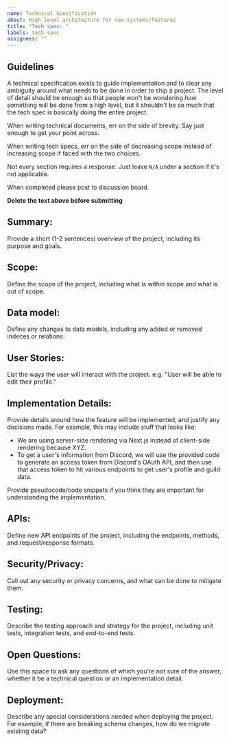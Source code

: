 ```yaml
---
name: Technical Specification
about: High level architecture for new systems/features
title: "Tech spec: "
labels: tech spec
assignees: ""
---
```


## Guidelines

A technical specification exists to guide implementation and to clear any ambiguity around what needs to be done in order to ship a project. The level of detail should be enough so that people won't be wondering _how_ something will be done from a high level, but it shouldn't be so much that the tech spec is basically doing the entire project.

When writing technical documents, err on the side of brevity. Say just enough to get your point across.

When writing tech specs, err on the side of decreasing scope instead of increasing scope if faced with the two choices.

Not every section requires a response. Just leave `N/A` under a section if it's not applicable.

When completed please post to discussion board.

**Delete the text above before submitting**

## Summary:

Provide a short (1-2 sentences) overview of the project, including its purpose and goals.

## Scope:

Define the scope of the project, including what is within scope and what is out of scope.

## Data model:

Define any changes to data models, including any added or removed indeces or relations.

## User Stories:

List the ways the user will interact with the project. e.g. "User will be able to edit their profile."

## Implementation Details:

Provide details around how the feature will be implemented, and justify any decisions made. For example, this may include stuff that looks like:

- We are using server-side rendering via Next.js instead of client-side rendering because XYZ.
- To get a user's information from Discord, we will use the provided code to generate an access token from Discord's OAuth API, and then use that access token to hit various endpoints to get user's profile and guild data.

Provide pseudocode/code snippets if you think they are important for understanding the implementation.

## APIs:

Define new API endpoints of the project, including the endpoints, methods, and request/response formats.

## Security/Privacy:

Call out any security or privacy concerns, and what can be done to mitigate them.

## Testing:

Describe the testing approach and strategy for the project, including unit tests, integration tests, and end-to-end tests.

## Open Questions:

Use this space to ask any questions of which you're not sure of the answer, whether it be a technical question or an implementation detail.

## Deployment:

Describe any special considerations needed when deploying the project. For example, if there are breaking schema changes, how do we migrate existing data?
